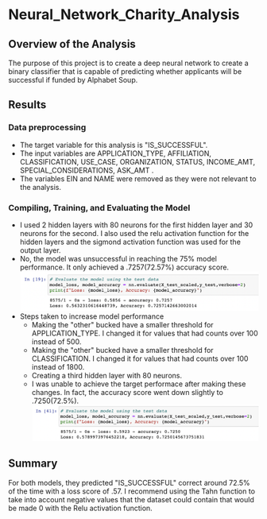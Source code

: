 # Neural_Network_Charity_Analysis
## Overview of the Analysis
The purpose of this project is to create a deep neural network to create a binary classifier that is capable of predicting whether applicants will be successful if funded by Alphabet Soup.
## Results
### Data preprocessing
- The target variable for this analysis is "IS_SUCCESSFUL".
- The input variables are APPLICATION_TYPE, AFFILIATION, CLASSIFICATION, USE_CASE, ORGANIZATION, STATUS, INCOME_AMT, SPECIAL_CONSIDERATIONS, ASK_AMT               .
- The variables EIN and NAME were removed as they were not relevant to the analysis.
### Compiling, Training, and Evaluating the Model
- I used 2 hidden layers with 80 neurons for the first hidden layer and 30 neurons for the second. I also used the relu activation function for the hidden layers and the sigmond activation function was used for the output layer.
- No, the model was unsuccessful in reaching the 75% model performance. It only achieved a .7257(72.57%) accuracy score.
![orginal scores](https://github.com/cailynjmiller/Neural_Network_Charity_Analysis/blob/main/photos/original%20scores.png)
- Steps taken to increase model performance
  - Making the "other" bucked have a smaller threshold for APPLICATION_TYPE. I changed it for values that had counts over 100 instead of 500.
  - Making the "other" bucked have a smaller threshold for CLASSIFICATION. I changed it for values that had counts over 100 instead of 1800.
  - Creating a third hidden layer with 80 neurons.
  - I was unable to achieve the target performace after making these changes. In fact, the accuracy score went down slightly to .7250(72.5%).
 ![optim scores](https://github.com/cailynjmiller/Neural_Network_Charity_Analysis/blob/main/photos/optimization%20scores.png)
## Summary
For both models, they predicted "IS_SUCCESSFUL" correct around 72.5% of the time with a loss score of .57. I recommend using the Tahn function to take into account negative values that the dataset could contain that would be made 0 with the Relu activation function.
